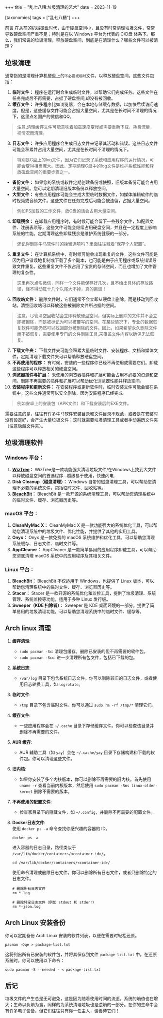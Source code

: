 +++
title = "乱七八糟:垃圾清理的艺术"
date = 2023-11-19

[taxonomies]
tags = ["乱七八糟"]
+++

前言 在从前的机械硬盘时代，由于硬盘空间小，且没有时常清理垃圾文件，常常导致硬盘空间严重不足；特别是在以 Windows 平台为代表的 C/D盘 体系下。那么，我们常说的垃圾清理，释放硬盘空间，到底是在清理什么？哪些文件可以被清理？
<!-- more -->
## 垃圾清理

通常指的是清理计算机硬盘上的`不必要或临时`文件，以释放硬盘空间。这些文件包括：

1. **临时文件：** 程序在运行时会生成临时文件，以帮助它们完成任务。这些文件在任务完成后不再需要，占据了硬盘空间,却没有被回收。
2. **缓存文件：** 许多程序比如浏览器，会在本地存储缓存数据，以加快后续访问速度。但是，这些缓存文件可能会占据大量空间，尤其是在长时间不清理的情况下，这里点名国产的微信和QQ。

> 注意,清理缓存文件可能意味着加载速度变慢或需要重新下载，耗费流量，视情况而清理。


3. **日志文件：** 许多应用程序会生成日志文件来记录其活动和错误。这些日志文件可能会积累并占用大量空间，尤其是在长时间不清理的情况下。

> 特别是C盘上的log文件，因为它们记录了系统和应用程序的运行情况，可能会变得相当庞大。因此，定期清理C盘中的log文件是维护系统性能和释放磁盘空间的重要步骤之一。

- **备份文件：** 如果您的系统或软件定期创建备份或快照，旧版本备份可能会占用大量空间。您可以定期清理旧版本备份以释放空间。
- **大型文件：** 有些应用程序可能会生成大型临时数据文件，如媒体编辑软件的临时视频或音频文件。这些文件在任务完成后可能会被遗留，占据大量空间。

> 例如PS加载的工作文件，放C盘的话会占用大量空间。

4. **卸载残余：** 在卸载应用程序时，有时候可能会留下一些残余文件，如配置文件、注册表项等，这些文件可能会继续占用硬盘空间，并且在一定程度上影响系统的性能。定期清理这些卸载残余是维护系统健康的一部分。

> 还记得删除牛马软件时的挽留选项吗？里面往往藏着“保存个人配置”。


5. **重复文件：** 在计算机系统中，有时候可能会出现重复的文件，这些文件可能是因为用户错误地复制或下载了多个副本，也可能是由于应用程序或系统错误导致文件重复。这些重复文件不仅占用了宝贵的存储空间，而且也增加了文件管理的复杂性。

> 这里再次点名微信，同样一个文件能保存好几次，且不给出具体的存放路径，怪不得动辄十几个G,尾大不掉，真的离谱！

6. **回收站文件：** 删除文件时，它们通常不会立即从硬盘上删除，而是移动到回收站。清空回收站可以释放这些被删除文件所占据的空间。

> 注意，尽管清空回收站会立即释放硬盘空间，但实际上删除的文件并不会立即被擦除，而是被标记为可以被覆写的空间。在某些情况下，专业的数据恢复软件可能仍然可以找回部分被删除的文件。因此，如果希望永久删除文件而不被恢复，需要使用专门的文件删除工具,来覆盖文件内容以确保无法恢复。

7. **下载文件夹：** 下载文件夹可能会积累大量临时文件、安装程序、文档和媒体文件。定期清理下载文件夹可以帮助释放硬盘空间。
8. **不再使用的程序：** 有时候，安装的一些程序你已经不再使用或需要它们。卸载这些程序可以释放相关的硬盘空间。
9. **浏览器插件与扩展：** 未使用的浏览器插件和扩展可能会占用不必要的资源和空间。删除不再需要的插件和扩展可以帮助优化浏览器性能并释放空间。
10. **安装程序和更新文件：** 在安装程序或更新软件时，临时安装文件可能会留在系统中。这些文件通常可以安全删除，因为安装程序已经完成。

> 例如安卓上的安装包（APK文件）和下载安装后的EXE文件。


需要注意的是，往往有许多牛马软件安装目录和文件目录不规范，或者是在安装时没有设定好，会产生大量垃圾文件；这时就需要垃圾清理工具或者手动遍历文件夹（注意隐藏文件夹）。

## 垃圾清理软件

### Windows 平台：

1. **[WizTree](https://diskanalyzer.com/)：** WizTree是一款功能强大清理垃圾文件/在Windows上找到大文件以释放磁盘空间的首选程序...超级易于使用，快速闪电.
2. **Disk Cleanup（磁盘清理）：** Windows 自带的磁盘清理工具，可以帮助您清理不必要的系统文件，包括临时文件、回收站等。
3. **[BleachBit](https://github.com/bleachbit/bleachbit)：** BleachBit 是一款开源的系统清理工具，可以帮助您清理系统中的临时文件、缓存、浏览器历史等。

### macOS 平台：

1. **CleanMyMac X：** CleanMyMac X 是一款功能强大的系统优化工具，可以帮助您清理系统中的垃圾文件、优化性能，并提供了其他的实用工具。
2. **Onyx：** Onyx 是一款免费的 macOS 系统维护和优化工具，可以帮助您清理系统缓存、日志文件、临时文件等。
3. **AppCleaner：** AppCleaner 是一款简单易用的应用程序卸载工具，可以帮助您彻底清理 macOS 系统中的应用程序及其相关文件。

### Linux 平台：

1. **BleachBit：** BleachBit 不仅适用于 Windows，也提供了 Linux 版本，可以帮助您清理系统中的临时文件、缓存、浏览器历史等。
2. **Stacer：** Stacer 是一款开源的系统优化和监控工具，提供了垃圾清理、系统管理、系统监控等功能，适用于多种 Linux 发行版。
3. **Sweeper（KDE 扫除者）：** Sweeper 是 KDE 桌面环境的一部分，提供了简单易用的垃圾清理功能，可以帮助您清理系统中的临时文件、缓存等。

## Arch linux 清理
1. **缓存清理**:

   - `sudo pacman -Sc`: 清理包缓存，删除已安装的但不再需要的软件包。
   - `sudo pacman -Scc`: 进一步清理所有包文件，包括已下载的包。

2. **系统日志**:

   - `/var/log` 目录下包含系统日志文件。你可以删除较旧的日志文件，或者使用日志轮换工具，如 `logrotate`。

3. **临时文件**:

   - `/tmp` 目录下包含临时文件。你可以通过 `sudo rm -rf /tmp/*` 清理它们。

4. **缓存文件**:

   - 一些应用程序会在 `~/.cache` 目录下存储缓存文件。你可以检查该目录并删除不再需要的文件。

5. **AUR 缓存**:

   - AUR 辅助工具（如 `yay`）会在 `~/.cache/yay` 目录下存储构建和下载的软件包。你可以清理这些文件。

6. **旧内核**:

   - 如果你安装了多个内核版本，你可以删除不再需要的旧内核。首先使用 `uname -r` 查看当前内核版本，然后使用 `sudo pacman -Rns linux-older-kernel` 删除不需要的版本。

7. **不再使用的配置文件**:

   - 检查家目录下的隐藏文件，如 `~/.config`，并删除不再需要的配置文件。

8. **Docker日志文件**:  
   使用 `docker ps -a` 命令查找你感兴趣的容器的 ID。

   ````
   docker ps -a
   ````
   进入容器的日志目录，路径类似于 `/var/lib/docker/containers/<container-id>/`。

   ````
   cd /var/lib/docker/containers/<container-id>/
   ````
   使用命令清理或删除日志文件。你可以删除所有日志文件，或者只删除特定的日志文件。

   ````
   # 删除所有日志文件
   rm *.log
   
   # 删除特定日志文件（例如 stdout 和 stderr）
   rm *-json.log
   ````

## **Arch Linux 安装备份**

你可以定期备份 Arch Linux 安装的软件列表，以便在需要时轻松还原。

````
pacman -Qqe > package-list.txt
````

这将列出所有已安装的软件包，并将其保存到文件 `package-list.txt` 中。在还原系统时，你可以使用以下命令：

````
sudo pacman -S --needed - < package-list.txt
````

## 后记

垃圾文件的产生总是无可避免，这是因为随着使用时间的流逝，系统的熵值也在增大；生命以负熵为食，同样的为系统清理垃圾也是逆熵的一部分。在你的生命中会有许多电子设备，但它们往往只有你一任主人，请善待它们！